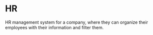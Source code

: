 # HR
HR management system for a company, where they can organize their employees with their information and filter them.
